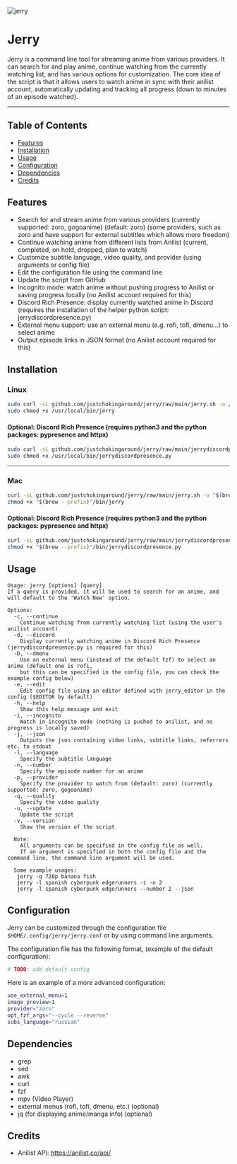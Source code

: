 ![jerry](https://user-images.githubusercontent.com/44473782/223358601-a7eaf402-e37d-41be-9fe1-c55e76706c5d.png)


# Jerry
Jerry is a command line tool for streaming anime from various providers. It can search for and play anime, continue watching from the currently watching list, and has various options for customization. The core idea of the script is that it allows users to watch anime in sync with their anilist account, automatically updating and tracking all progress (down to minutes of an episode watched).

---
## Table of Contents
- [Features](#features)
- [Installation](#installation)
- [Usage](#usage)
- [Configuration](#configuration)
- [Dependencies](#dependencies)
- [Credits](#credits)

## Features
- Search for and stream anime from various providers (currently supported: zoro, gogoanime) (default: zoro)
  (some providers, such as zoro and have support for external subtitles which allows more freedom)
- Continue watching anime from different lists from Anilist (current, completed, on hold, dropped, plan to watch)
- Customize subtitle language, video quality, and provider (using arguments or config file)
- Edit the configuration file using the command line
- Update the script from GitHub
- Incognito mode: watch anime without pushing progress to Anilist or saving progress locally (no Anilist account required for this)
- Discord Rich Presence: display currently watched anime in Discord (requires the installation of the helper python script: jerrydiscordpresence.py)
- External menu support: use an external menu (e.g. rofi, tofi, dmenu...) to select anime
- Output episode links in JSON format (no Anilist account required for this)


## Installation
### Linux
```sh
sudo curl -sL github.com/justchokingaround/jerry/raw/main/jerry.sh -o /usr/local/bin/jerry &&
sudo chmod +x /usr/local/bin/jerry
```
#### Optional: Discord Rich Presence (requires python3 and the python packages: pypresence and httpx)
```sh
sudo curl -sL github.com/justchokingaround/jerry/raw/main/jerrydiscordpresence.py -o /usr/local/bin/jerrydiscordpresence.py &&
sudo chmod +x /usr/local/bin/jerrydiscordpresence.py
```
---
### Mac
```sh
curl -sL github.com/justchokingaround/jerry/raw/main/jerry.sh -o "$(brew --prefix)"/bin/jerry &&
chmod +x "$(brew --prefix)"/bin/jerry
```
#### Optional: Discord Rich Presence (requires python3 and the python packages: pypresence and httpx)
```sh
curl -sL github.com/justchokingaround/jerry/raw/main/jerrydiscordpresence.py -o "$(brew --prefix)"/bin/jerrydiscordpresence.py
chmod +x "$(brew --prefix)"/bin/jerrydiscordpresence.py
```

## Usage
```
Usage: jerry [options] [query]
If a query is provided, it will be used to search for an anime, and will default to the 'Watch New' option.

Options:
  -c, --continue
    Continue watching from currently watching list (using the user's anilist account)
  -d, --discord
    Display currently watching anime in Discord Rich Presence (jerrydiscordpresence.py is required for this)
  -D, --dmenu
    Use an external menu (instead of the default fzf) to select an anime (default one is rofi, 
    but this can be specified in the config file, you can check the example config below)
  -e, --edit
    Edit config file using an editor defined with jerry_editor in the config ($EDITOR by default)
  -h, --help
    Show this help message and exit
  -i, --incognito
    Watch in incognito mode (nothing is pushed to anilist, and no progress is locally saved)
  -j, --json
    Outputs the json containing video links, subtitle links, referrers etc. to stdout
  -l, --language
    Specify the subtitle language
  -n, --number
    Specify the episode number for an anime
  -p, --provider
    Specify the provider to watch from (default: zoro) (currently supported: zoro, gogoanime)
  -q, --quality
    Specify the video quality
  -u, --update
    Update the script
  -v, --version
    Show the version of the script

  Note: 
    All arguments can be specified in the config file as well.
    If an argument is specified in both the config file and the command line, the command line argument will be used.

  Some example usages:
   jerry -q 720p banana fish
   jerry -l spanish cyberpunk edgerunners -i -n 2
   jerry -l spanish cyberpunk edgerunners --number 2 --json
```
## Configuration
Jerry can be customized through the configuration file `$HOME/.config/jerry/jerry.conf` or by using command line arguments.

The configuration file has the following format, (example of the default configuration):
```sh
# TODO: add default config
```

Here is an example of a more advanced configuration:
```sh
use_external_menu=1
image_preview=1
provider="zoro"
opt_fzf_args="--cycle --reverse"
subs_language="russian"
```

## Dependencies
- grep
- sed
- awk
- curl
- fzf
- mpv (Video Player)
- external menus (rofi, tofi, dmenu, etc.) (optional)
- jq (for displaying anime/manga info) (optional)

## Credits
- Anilist API: https://anilist.co/api/
